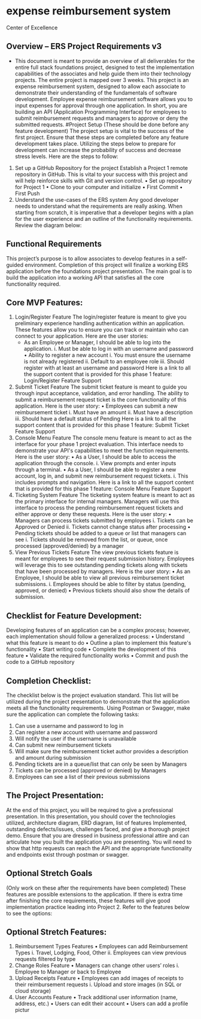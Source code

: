 # expense reimbursement system
Center of Excellence
## Overview – ERS Project Requirements v3
-   This document is meant to provide an overview of all deliverables for the entire full 
    stack foundations project, designed to test the implementation capabilities of the 
    associates and help guide them into their technology projects. The entire project is 
    mapped over 3 weeks.
This project is an expense reimbursement system, designed to allow each associate 
to demonstrate their understanding of the fundamentals of software 
development. Employee expense reimbursement software allows you to input 
expenses for approval through one application. In short, you are building an API 
(Application Programming Interface) for employees to submit reimbursement 
requests and managers to approve or deny the submitted requests.
#Project Setup
(These should be done before any feature development)
The project setup is vital to the success of the first project. Ensure that these steps 
are completed before any feature development takes place. Utilizing the steps 
below to prepare for development can increase the probability of success and 
decrease stress levels. Here are the steps to follow:
1. Set up a GitHub Repository for the project
Establish a Project 1 remote repository in GitHub. This is vital to your success with this 
project and will help reinforce skills with Git and version control.
• Set up repository for Project 1
• Clone to your computer and initialize
• First Commit
• First Push
2. Understand the use-cases of the ERS system
Any good developer needs to understand what the requirements are really asking. 
When starting from scratch, it is imperative that a developer begins with a plan for the 
user experience and an outline of the functionality requirements. Review the diagram 
below:
## Functional Requirements
This project’s purpose is to allow associates to develop features in a self-guided 
environment. Completion of this project will finalize a working ERS application 
before the foundations project presentation. The main goal is to build the 
application into a working API that satisfies all the core functionality required.
## Core MVP Features:
1. Login/Register Feature
The login/register feature is meant to give you preliminary experience handling 
authentication within an application. These features allow you to ensure you can track 
or maintain who can connect to your application. Here are the user stories:
    - As an Employee or Manager, I should be able to log into the application.
i. Must be able to log in with an username and password
• Ability to register a new account 
i. You must ensure the username is not already registered 
ii. Default to an employee role 
iii. Should register with at least an username and password
Here is a link to all the support content that is provided for this phase 1 feature:
Login/Register Feature Support
2. Submit Ticket Feature
The submit ticket feature is meant to guide you through input acceptance, validation, 
and error handling. The ability to submit a reimbursement request ticket is the core 
functionality of this application. Here is the user story:
• Employees can submit a new reimbursement ticket 
i. Must have an amount 
ii. Must have a description 
iii. Should have a default status of Pending
Here is a link to all the support content that is provided for this phase 1 feature:
Submit Ticket Feature Support
3. Console Menu Feature
The console menu feature is meant to act as the interface for your phase 1 project 
evaluation. This interface needs to demonstrate your API's capabilities to meet the 
function requirements. Here is the user story:
• As a User, I should be able to access the application through the console.
i. View prompts and enter inputs through a terminal.
• As a User, I should be able to register a new account, log in, and submit new 
reimbursement request tickets.
i. This includes prompts and navigation.
Here is a link to all the support content that is provided for this phase 1 feature:
Console Menu Feature Support
4. Ticketing System Feature
The ticketing system feature is meant to act as the primary interface for internal 
managers. Managers will use this interface to process the pending reimbursement 
request tickets and either approve or deny these requests. Here is the user story:
• Managers can process tickets submitted by employees 
i. Tickets can be Approved or Denied 
ii. Tickets cannot change status after processing 
• Pending tickets should be added to a queue or list that managers can see 
i. Tickets should be removed from the list, or queue, once processed 
(approved/denied) by a manager
5. View Previous Tickets Feature
The view previous tickets feature is meant for employees to see their request 
submission history. Employees will leverage this to see outstanding pending tickets 
along with tickets that have been processed by managers. Here is the user story:
• As an Employee, I should be able to view all previous reimbursement ticket 
submissions. 
i. Employees should be able to filter by status (pending, approved, or denied)
• Previous tickets should also show the details of submission.
## Checklist for Feature Development:
Developing features of an application can be a complex process; however, each 
implementation should follow a generalized process:
• Understand what this feature is meant to do
• Outline a plan to implement this feature's functionality
• Start writing code
• Complete the development of this feature
• Validate the required functionality works
• Commit and push the code to a GitHub repository
## Completion Checklist:
The checklist below is the project evaluation standard.
This list will be utilized during the project presentation to demonstrate that the 
application meets all the functionality requirements.
Using Postman or Swagger, make sure the application can complete the following 
tasks:
1. Can use a username and password to log in
2. Can register a new account with username and password
3. Will notify the user if the username is unavailable
4. Can submit new reimbursement tickets
5. Will make sure the reimbursement ticket author provides a description and 
amount during submission
6. Pending tickets are in a queue/list that can only be seen by Managers
7. Tickets can be processed (approved or denied) by Managers
8. Employees can see a list of their previous submissions
## The Project Presentation:
At the end of this project, you will be required to give a professional presentation. 
In this presentation, you should cover the technologies utilized, architecture 
diagram, ERD diagram, list of features Implemented, outstanding defects/issues, 
challenges faced, and give a thorough project demo. Ensure that you are dressed 
in business professional attire and can articulate how you built the application you 
are presenting. You will need to show that http requests can reach the API and the 
appropriate functionality and endpoints exist through postman or swagger.
## Optional Stretch Goals 
(Only work on these after the requirements have been completed)
These features are possible extensions to the application. If there is extra time 
after finishing the core requirements, these features will give good implementation 
practice leading into Project 2. Refer to the features below to see the options:
## Optional Stretch Features:
1. Reimbursement Types Features
• Employees can add Reimbursement Types 
i. Travel, Lodging, Food, Other 
ii. Employees can view previous requests filtered by type
2. Change Roles Feature
• Managers can change other users’ roles
i. Employee to Manager or back to Employee
3. Upload Receipts Feature
• Employees can add images of receipts to their reimbursement 
requests
i. Upload and store images (in SQL or cloud storage)
4. User Accounts Feature
• Track additional user information (name, address, etc.) 
• Users can edit their account 
• Users can add a profile pictur
